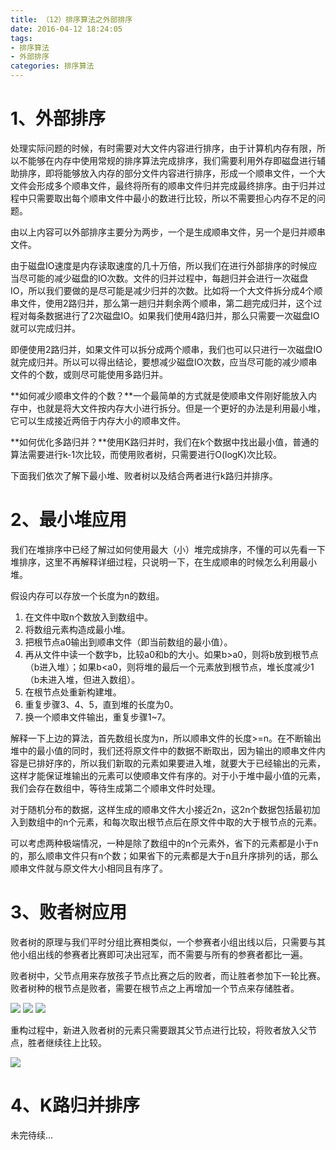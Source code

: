 ```yaml
---
title: （12）排序算法之外部排序
date: 2016-04-12 18:24:05
tags: 
- 排序算法
- 外部排序
categories: 排序算法
---
```

# 1、外部排序 #

处理实际问题的时候，有时需要对大文件内容进行排序，由于计算机内存有限，所以不能够在内存中使用常规的排序算法完成排序，我们需要利用外存即磁盘进行辅助排序，即将能够放入内存的部分文件内容进行排序，形成一个顺串文件，一个大文件会形成多个顺串文件，最终将所有的顺串文件归并完成最终排序。由于归并过程中只需要取出每个顺串文件中最小的数进行比较，所以不需要担心内存不足的问题。
<!-- more -->

由以上内容可以外部排序主要分为两步，一个是生成顺串文件，另一个是归并顺串文件。

由于磁盘IO速度是内存读取速度的几十万倍，所以我们在进行外部排序的时候应当尽可能的减少磁盘的IO次数。文件的归并过程中，每趟归并会进行一次磁盘IO，所以我们要做的是尽可能是减少归并的次数。比如将一个大文件拆分成4个顺串文件，使用2路归并，那么第一趟归并剩余两个顺串，第二趟完成归并，这个过程对每条数据进行了2次磁盘IO。如果我们使用4路归并，那么只需要一次磁盘IO就可以完成归并。

即便使用2路归并，如果文件可以拆分成两个顺串，我们也可以只进行一次磁盘IO就完成归并。所以可以得出结论，要想减少磁盘IO次数，应当尽可能的减少顺串文件的个数，或则尽可能使用多路归并。

**如何减少顺串文件的个数？**一个最简单的方式就是使顺串文件刚好能放入内存中，也就是将大文件按内存大小进行拆分。但是一个更好的办法是利用最小堆，它可以生成接近两倍于内存大小的顺串文件。

**如何优化多路归并？**使用K路归并时，我们在k个数据中找出最小值，普通的算法需要进行k-1次比较，而使用败者树，只需要进行O(logK)次比较。

下面我们依次了解下最小堆、败者树以及结合两者进行k路归并排序。

# 2、最小堆应用 #

我们在堆排序中已经了解过如何使用最大（小）堆完成排序，不懂的可以先看一下堆排序，这里不再解释详细过程，只说明一下，在生成顺串的时候怎么利用最小堆。

假设内存可以存放一个长度为n的数组。
1. 在文件中取n个数放入到数组中。
2. 将数组元素构造成最小堆。
3. 把根节点a0输出到顺串文件（即当前数组的最小值）。
4. 再从文件中读一个数字b，比较a0和b的大小。如果b>a0，则将b放到根节点（b进入堆）；如果b<a0，则将堆的最后一个元素放到根节点，堆长度减少1（b未进入堆，但进入数组）。
5. 在根节点处重新构建堆。
6. 重复步骤3、4、5，直到堆的长度为0。
7. 换一个顺串文件输出，重复步骤1~7。

解释一下上边的算法，首先数组长度为n，所以顺串文件的长度>=n。在不断输出堆中的最小值的同时，我们还将原文件中的数据不断取出，因为输出的顺串文件内容是已排好序的，所以我们新取的元素如果要进入堆，就要大于已经输出的元素，这样才能保证堆输出的元素可以使顺串文件有序的。对于小于堆中最小值的元素，我们会存在数组中，等待生成第二个顺串文件时处理。

对于随机分布的数据，这样生成的顺串文件大小接近2n，这2n个数据包括最初加入到数组中的n个元素，和每次取出根节点后在原文件中取的大于根节点的元素。

可以考虑两种极端情况，一种是除了数组中的n个元素外，省下的元素都是小于n的，那么顺串文件只有n个数；如果省下的元素都是大于n且升序排列的话，那么顺串文件就与原文件大小相同且有序了。

# 3、败者树应用 #

败者树的原理与我们平时分组比赛相类似，一个参赛者小组出线以后，只需要与其他小组出线的参赛者比赛即可决出冠军，而不需要与所有的参赛者都比一遍。

败者树中，父节点用来存放孩子节点比赛之后的败者，而让胜者参加下一轮比赛。败者树种的根节点是败者，需要在根节点之上再增加一个节点来存储胜者。

<img src="http://7xsp5x.com2.z0.glb.clouddn.com/paixusuanfa-11-1.png" >
<img src="http://7xsp5x.com2.z0.glb.clouddn.com/paixusuanfa-11-2.png" >
<img src="http://7xsp5x.com2.z0.glb.clouddn.com/paixusuanfa-11-3.png" >

重构过程中，新进入败者树的元素只需要跟其父节点进行比较，将败者放入父节点，胜者继续往上比较。

<img src="http://7xsp5x.com2.z0.glb.clouddn.com/paixusuanfa-11-4.png" >


# 4、K路归并排序 #

未完待续...